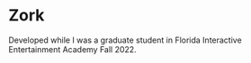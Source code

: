 # Zork
Developed while I was a graduate student in Florida Interactive Entertainment Academy Fall 2022.
